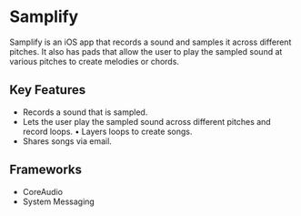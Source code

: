 # Samplify
Samplify is an iOS app that records a sound and samples it across different pitches. It also has pads that allow the user to play the sampled sound at various pitches to create melodies or chords.

## Key Features
* Records a sound that is sampled.
* Lets the user play the sampled sound across different pitches and record loops. • Layers loops to create songs.
* Shares songs via email.

## Frameworks
* CoreAudio
* System Messaging
